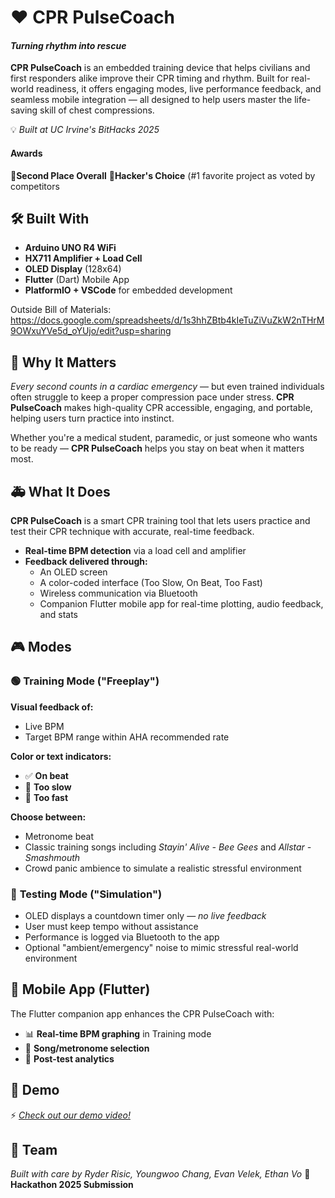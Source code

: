# ❤️ **CPR PulseCoach**
#### *Turning rhythm into rescue*

**CPR PulseCoach** is an embedded training device that helps civilians and first responders alike improve their CPR timing and rhythm. Built for real-world readiness, it offers engaging modes, live performance feedback, and seamless mobile integration — all designed to help users master the life-saving skill of chest compressions.

💡 *Built at UC Irvine's BitHacks 2025*
#### Awards
🥈**Second Place Overall**
🥇**Hacker's Choice** (#1 favorite project as voted by competitors

## 🛠️ **Built With**
- **Arduino UNO R4 WiFi**
- **HX711 Amplifier + Load Cell**
- **OLED Display** (128x64)
- **Flutter** (Dart) Mobile App
- **PlatformIO + VSCode** for embedded development

Outside Bill of Materials:
https://docs.google.com/spreadsheets/d/1s3hhZBtb4kIeTuZiVuZkW2nTHrM9OWxuYVe5d_oYUjo/edit?usp=sharing

## 🧠 **Why It Matters**
*Every second counts in a cardiac emergency* — but even trained individuals often struggle to keep a proper compression pace under stress. **CPR PulseCoach** makes high-quality CPR accessible, engaging, and portable, helping users turn practice into instinct.

Whether you're a medical student, paramedic, or just someone who wants to be ready — **CPR PulseCoach** helps you stay on beat when it matters most.

## 🚑 **What It Does**
**CPR PulseCoach** is a smart CPR training tool that lets users practice and test their CPR technique with accurate, real-time feedback.

- **Real-time BPM detection** via a load cell and amplifier
- **Feedback delivered through:**
  - An OLED screen
  - A color-coded interface (Too Slow, On Beat, Too Fast)
  - Wireless communication via Bluetooth
  - Companion Flutter mobile app for real-time plotting, audio feedback, and stats

## 🎮 **Modes**

### 🟢 **Training Mode** ("Freeplay")
**Visual feedback of:**
- Live BPM
- Target BPM range within AHA recommended rate

**Color or text indicators:**
- ✅ **On beat**
- 🐢 **Too slow**
- 🐇 **Too fast**

**Choose between:**
- Metronome beat
- Classic training songs including *Stayin' Alive - Bee Gees* and *Allstar - Smashmouth*
- Crowd panic ambience to simulate a realistic stressful environment

### 🔴 **Testing Mode** ("Simulation")
- OLED displays a countdown timer only — *no live feedback*
- User must keep tempo without assistance
- Performance is logged via Bluetooth to the app
- Optional "ambient/emergency" noise to mimic stressful real-world environment

## 📱 **Mobile App** (Flutter)
The Flutter companion app enhances the CPR PulseCoach with:

- 📊 **Real-time BPM graphing** in Training mode
- 🔔 **Song/metronome selection**
- 🎯 **Post-test analytics**

## 📸 **Demo**
⚡ *[Check out our demo video!](https://youtu.be/5pr09n2aI4U)*

## 🤝 **Team**
*Built with care by Ryder Risic, Youngwoo Chang, Evan Velek, Ethan Vo*
🚀 **Hackathon 2025 Submission**
